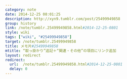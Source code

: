 ```yaml
---
category: note
date: 2014-12-25 08:01:25
description: http://xyn9.tumblr.com/post/25499949858
group: history
link: /note/tumblr.25499949858.html#2014-12-25-0801
style: wiki
tags: ["wiki", "#25499949858"]
target: /note/tumblr.25499949858
title: メモ片#25499949858
mtitle: “取っ掛かり”追記＋“関連・その他”の項目にリンク追加
layout: redirect
redirect:
  url:  /note/tumblr.25499949858.html#2014-12-25-0801
  delay: 0
---
```

